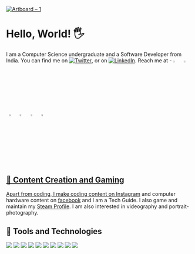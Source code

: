[![Artboard – 1](https://user-images.githubusercontent.com/53264777/122447136-0ede0080-cfc1-11eb-94d3-bd5b612c8917.png)](https://vaibhavshrivastava.me/)

#  Hello, World! &#128400;
  I am a Computer Science undergraduate and a Software Developer from India. You can find me on [![Twitter][1.2]][1],  or on [![LinkedIn][3.2]][3].
  Reach me at - 
    [<img src="https://upload.wikimedia.org/wikipedia/commons/8/83/Steam_icon_logo.svg" width="3.5%"/>](https://steamcommunity.com/id/Innomight/)  &nbsp; [<img src="https://img.icons8.com/color/48/000000/twitter.png" width="3.5%"/>](https://twitter.com/Innomight1)  &nbsp; [<img src="https://img.icons8.com/color/48/000000/linkedin.png" width="3.5%"/>](https://www.linkedin.com/in/vaibhavshrivastavavs/)  &nbsp; [<img src="https://img.icons8.com/fluent/48/000000/facebook-new.png" width="3.5%"/>](https://www.facebook.com/innomight/)  &nbsp; [<img src="https://img.icons8.com/fluent/48/000000/instagram-new.png" width="3.5%"/>](https://www.instagram.com/innomight/)  &nbsp; <a href="mailto:innomightmail@gmail.com"> <img src="https://img.icons8.com/fluent/48/000000/gmail.png" width="3.5%"/>

## &#129302; Content Creation and Gaming
Apart from coding, I make coding content on [Instagram](https://www.instagram.com/innomight/) and computer hardware content on [facebook](https://www.facebook.com/innomight) and I am a Tech Guide. I also game and maintain my [Steam Profile](https://steamcommunity.com/id/Innomight). I am also interested in videography and portrait-photography.

## &#128295; Tools and Technologies

![](https://img.shields.io/badge/Editor-PyCharm-informational?style=flat&logo=pycharm&logoColor=white&color=0CC2FF)
![](https://img.shields.io/badge/Code-Python-informational?style=flat&logo=python&logoColor=white&color=0CC2FF)
![](https://img.shields.io/badge/Code-Django-informational?style=flat&logo=django&logoColor=white&color=0CC2FF)
![](https://img.shields.io/badge/Code-JavaScript-informational?style=flat&logo=javascript&logoColor=white&color=0CC2FF)
![](https://img.shields.io/badge/Code-React-informational?style=flat&logo=React&logoColor=white&color=0CC2FF)
![](https://img.shields.io/badge/Tools-PostgreSQL-informational?style=flat&logo=postgresql&logoColor=white&color=0CC2FF)
![](https://img.shields.io/badge/Tools-Docker-informational?style=flat&logo=docker&logoColor=white&color=0CC2FF)
![](https://img.shields.io/badge/Cloud-Heroku-informational?style=flat&logo=heroku&logoColor=white&color=0CC2FF)
![](https://img.shields.io/badge/Tools-Adobe-XD-informational?style=flat&logo=adobe-xd&logoColor=white&color=0CC2FF)
![](https://img.shields.io/badge/Tools-Adobe-Premiere-Pro-informational?style=flat&logo=adobe-premiere-pro&logoColor=white&color=0CC2FF)

[1.2]: http://i.imgur.com/wWzX9uB.png (twitter icon without padding)
[2.2]: http://i.imgur.com/9I6NRUm.png (github icon without padding)
[3.2]: https://raw.githubusercontent.com/MartinHeinz/MartinHeinz/master/linkedin-3-16.png (LinkedIn icon without padding)
  
[1]: https://twitter.com/Innomight1
[2]: https://github.com/INNOMIGHT
[3]: https://www.linkedin.com/in/vaibhavshrivastavavs/

